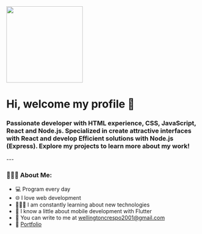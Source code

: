 <div aling="cente">
    <img src="https://giphy.com/gifs/tecnicageracao-4rZA5D22301iMgrUNd" alt="" width="200">
    <h1 aling="center">Hi, welcome my profile 👋</h1>
    <h3>Passionate developer with HTML experience,
        CSS, JavaScript, React and Node.js. Specialized in
        create attractive interfaces with React and develop
        Efficient solutions with Node.js (Express). Explore
        my projects to learn more about my work!</h3>
</div>
---

### 🙋🏻‍♂️ About Me:

- 💻 Program every day
- 🌐 I love web development
- 👨🏻‍💻 I am constantly learning about new technologies
- 📱 I know a little about mobile development with Flutter
- 📧 You can write to me at wellingtoncrespo2001@gmail.com
- 🔗 [Portfolio](https://i-portafolio.netlify.app/)
<!--
**crescowboy/crescowboy** is a ✨ _special_ ✨ repository because its `README.md` (this file) appears on your GitHub profile.

Here are some ideas to get you started:

- 🔭 I’m currently working on ...
- 🌱 I’m currently learning ...
- 👯 I’m looking to collaborate on ...
- 🤔 I’m looking for help with ...
- 💬 Ask me about ...
- 📫 How to reach me: ...
- 😄 Pronouns: ...
- ⚡ Fun fact: ...
-->
